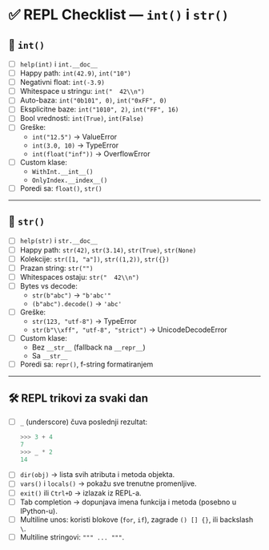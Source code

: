 # ✅ REPL Checklist — `int()` i `str()`

## 🔢 `int()`

- [ ] `help(int)` i `int.__doc__`
- [ ] Happy path: `int(42.9)`, `int("10")`
- [ ] Negativni float: `int(-3.9)`
- [ ] Whitespace u stringu: `int("  42\\n")`
- [ ] Auto-baza: `int("0b101", 0)`, `int("0xFF", 0)`
- [ ] Eksplicitne baze: `int("1010", 2)`, `int("FF", 16)`
- [ ] Bool vrednosti: `int(True)`, `int(False)`
- [ ] Greške:
  - `int("12.5")` → ValueError
  - `int(3.0, 10)` → TypeError
  - `int(float("inf"))` → OverflowError
- [ ] Custom klase:
  - `WithInt.__int__()`
  - `OnlyIndex.__index__()`
- [ ] Poredi sa: `float()`, `str()`

---

## 📝 `str()`

- [ ] `help(str)` i `str.__doc__`
- [ ] Happy path: `str(42)`, `str(3.14)`, `str(True)`, `str(None)`
- [ ] Kolekcije: `str([1, "a"])`, `str((1,2))`, `str({})`
- [ ] Prazan string: `str("")`
- [ ] Whitespaces ostaju: `str("  42\\n")`
- [ ] Bytes vs decode:
  - `str(b"abc")` → `"b'abc'"`
  - `(b"abc").decode()` → `'abc'`
- [ ] Greške:
  - `str(123, "utf-8")` → TypeError
  - `str(b"\\xff", "utf-8", "strict")` → UnicodeDecodeError
- [ ] Custom klase:
  - Bez `__str__` (fallback na `__repr__`)
  - Sa `__str__`
- [ ] Poredi sa: `repr()`, f-string formatiranjem

---

## 🛠️ REPL trikovi za svaki dan

- [ ] `_` (underscore) čuva poslednji rezultat:
  ```python
  >>> 3 + 4
  7
  >>> _ * 2
  14
  ```
- [ ] `dir(obj)` → lista svih atributa i metoda objekta.
- [ ] `vars()` i `locals()` → pokažu sve trenutne promenljive.
- [ ] `exit()` ili `Ctrl+D` → izlazak iz REPL-a.
- [ ] Tab completion → dopunjava imena funkcija i metoda (posebno u IPython-u).
- [ ] Multiline unos: koristi blokove (`for`, `if`), zagrade `() [] {}`, ili backslash `\`.
- [ ] Multiline stringovi: `""" ... """`.
